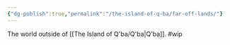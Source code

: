 ```yaml
---
{"dg-publish":true,"permalink":"/the-island-of-q-ba/far-off-lands/"}
---
```



The world outside of [[The Island of Q'ba/Q'ba\|Q'ba]]. #wip 